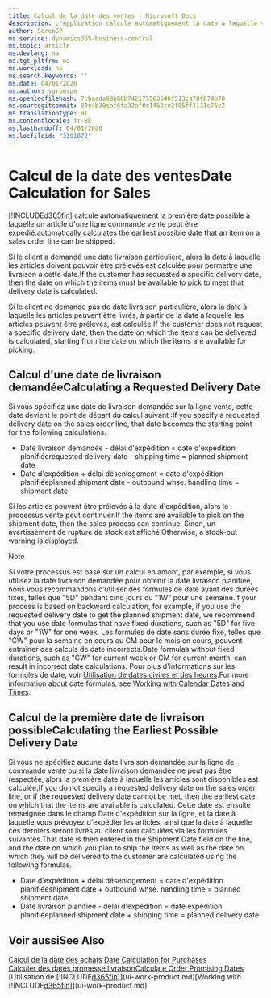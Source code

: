 ```yaml
---
title: Calcul de la date des ventes | Microsoft Docs
description: L'application calcule automatiquement la date à laquelle vous devez commander un article pour l'avoir en stock à une certaine date. Il s'agit de la date à laquelle des articles commandés à une date donnée devraient être disponibles pour le prélèvement.
author: SorenGP
ms.service: dynamics365-business-central
ms.topic: article
ms.devlang: na
ms.tgt_pltfrm: na
ms.workload: na
ms.search.keywords: ''
ms.date: 04/01/2020
ms.author: sgroespe
ms.openlocfilehash: 7cbaeda98b06b742175563646f513ca78f874b70
ms.sourcegitcommit: 88e4b30eaf6fa32af0c1452ce2f85ff1111c75e2
ms.translationtype: HT
ms.contentlocale: fr-BE
ms.lasthandoff: 04/01/2020
ms.locfileid: "3191872"
---
```

# <a name="date-calculation-for-sales"></a><span data-ttu-id="2f5f0-104">Calcul de la date des ventes</span><span class="sxs-lookup"><span data-stu-id="2f5f0-104">Date Calculation for Sales</span></span>
[!INCLUDE[d365fin](includes/d365fin_md.md)] <span data-ttu-id="2f5f0-105">calcule automatiquement la première date possible à laquelle un article d'une ligne commande vente peut être expédié.</span><span class="sxs-lookup"><span data-stu-id="2f5f0-105">automatically calculates the earliest possible date that an item on a sales order line can be shipped.</span></span>

<span data-ttu-id="2f5f0-106">Si le client a demandé une date livraison particulière, alors la date à laquelle les articles doivent pouvoir être prélevés est calculée pour permettre une livraison à cette date.</span><span class="sxs-lookup"><span data-stu-id="2f5f0-106">If the customer has requested a specific delivery date, then the date on which the items must be available to pick to meet that delivery date is calculated.</span></span>

<span data-ttu-id="2f5f0-107">Si le client ne demande pas de date livraison particulière, alors la date à laquelle les articles peuvent être livrés, à partir de la date à laquelle les articles peuvent être prélevés, est calculée.</span><span class="sxs-lookup"><span data-stu-id="2f5f0-107">If the customer does not request a specific delivery date, then the date on which the items can be delivered is calculated, starting from the date on which the items are available for picking.</span></span>

## <a name="calculating-a-requested-delivery-date"></a><span data-ttu-id="2f5f0-108">Calcul d'une date de livraison demandée</span><span class="sxs-lookup"><span data-stu-id="2f5f0-108">Calculating a Requested Delivery Date</span></span>
<span data-ttu-id="2f5f0-109">Si vous spécifiez une date de livraison demandée sur la ligne vente, cette date devient le point de départ du calcul suivant :</span><span class="sxs-lookup"><span data-stu-id="2f5f0-109">If you specify a requested delivery date on the sales order line, that date becomes the starting point for the following calculations.</span></span>

- <span data-ttu-id="2f5f0-110">Date livraison demandée - délai d'expédition = date d'expédition planifiée</span><span class="sxs-lookup"><span data-stu-id="2f5f0-110">requested delivery date - shipping time = planned shipment date</span></span>
- <span data-ttu-id="2f5f0-111">Date d'expédition + délai désenlogement = date d'expédition planifiée</span><span class="sxs-lookup"><span data-stu-id="2f5f0-111">planned shipment date - outbound whse. handling time = shipment date</span></span>

<span data-ttu-id="2f5f0-112">Si les articles peuvent être prélevés à la date d'expédition, alors le processus vente peut continuer.</span><span class="sxs-lookup"><span data-stu-id="2f5f0-112">If the items are available to pick on the shipment date, then the sales process can continue.</span></span> <span data-ttu-id="2f5f0-113">Sinon, un avertissement de rupture de stock est affiché.</span><span class="sxs-lookup"><span data-stu-id="2f5f0-113">Otherwise, a stock-out warning is displayed.</span></span>

> [!Note]
> <span data-ttu-id="2f5f0-114">Si votre processus est basé sur un calcul en amont, par exemple, si vous utilisez la date livraison demandée pour obtenir la date livraison planifiée, nous vous recommandons d’utiliser des formules de date ayant des durées fixes, telles que "5D" pendant cinq jours ou "1W" pour une semaine.</span><span class="sxs-lookup"><span data-stu-id="2f5f0-114">If your process is based on backward calculation, for example, if you use the requested delivery date to get the planned shipment date, we recommend that you use date formulas that have fixed durations, such as "5D" for five days or "1W" for one week.</span></span> <span data-ttu-id="2f5f0-115">Les formules de date sans durée fixe, telles que "CW" pour la semaine en cours ou CM pour le mois en cours, peuvent entraîner des calculs de date incorrects.</span><span class="sxs-lookup"><span data-stu-id="2f5f0-115">Date formulas without fixed durations, such as "CW" for current week or CM for current month, can result in incorrect date calculations.</span></span> <span data-ttu-id="2f5f0-116">Pour plus d'informations sur les formules de date, voir [Utilisation de dates civiles et des heures](ui-enter-date-ranges.md).</span><span class="sxs-lookup"><span data-stu-id="2f5f0-116">For more information about date formulas, see [Working with Calendar Dates and Times](ui-enter-date-ranges.md).</span></span>

## <a name="calculating-the-earliest-possible-delivery-date"></a><span data-ttu-id="2f5f0-117">Calcul de la première date de livraison possible</span><span class="sxs-lookup"><span data-stu-id="2f5f0-117">Calculating the Earliest Possible Delivery Date</span></span>
<span data-ttu-id="2f5f0-118">Si vous ne spécifiez aucune date livraison demandée sur la ligne de commande vente ou si la date livraison demandée ne peut pas être respectée, alors la première date à laquelle les articles sont disponibles est calculée.</span><span class="sxs-lookup"><span data-stu-id="2f5f0-118">If you do not specify a requested delivery date on the sales order line, or if the requested delivery date cannot be met, then the earliest date on which that the items are available is calculated.</span></span> <span data-ttu-id="2f5f0-119">Cette date est ensuite renseignée dans le champ Date d'expédition sur la ligne, et la date à laquelle vous prévoyez d'expédier les articles, ainsi que la date à laquelle ces derniers seront livrés au client sont calculées via les formules suivantes.</span><span class="sxs-lookup"><span data-stu-id="2f5f0-119">That date is then entered in the Shipment Date field on the line, and the date on which you plan to ship the items as well as the date on which they will be delivered to the customer are calculated using the following formulas.</span></span>

- <span data-ttu-id="2f5f0-120">Date d'expédition + délai désenlogement = date d'expédition planifiée</span><span class="sxs-lookup"><span data-stu-id="2f5f0-120">shipment date + outbound whse. handling time = planned shipment date</span></span>
- <span data-ttu-id="2f5f0-121">Date livraison planifiée - délai d'expédition = date expédition planifiée</span><span class="sxs-lookup"><span data-stu-id="2f5f0-121">planned shipment date + shipping time = planned delivery date</span></span>


## <a name="see-also"></a><span data-ttu-id="2f5f0-122">Voir aussi</span><span class="sxs-lookup"><span data-stu-id="2f5f0-122">See Also</span></span>  
 <span data-ttu-id="2f5f0-123">[Calcul de la date des achats](purchasing-date-calculation-for-purchases.md) </span><span class="sxs-lookup"><span data-stu-id="2f5f0-123">[Date Calculation for Purchases](purchasing-date-calculation-for-purchases.md) </span></span>  
 [<span data-ttu-id="2f5f0-124">Calculer des dates promesse livraison</span><span class="sxs-lookup"><span data-stu-id="2f5f0-124">Calculate Order Promising Dates</span></span>](sales-how-to-calculate-order-promising-dates.md)  
 <span data-ttu-id="2f5f0-125">[Utilisation de [!INCLUDE[d365fin](includes/d365fin_md.md)]](ui-work-product.md)</span><span class="sxs-lookup"><span data-stu-id="2f5f0-125">[Working with [!INCLUDE[d365fin](includes/d365fin_md.md)]](ui-work-product.md)</span></span>

